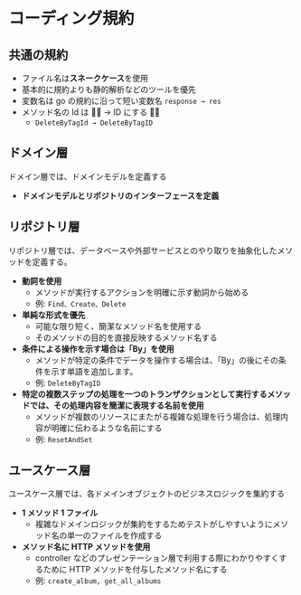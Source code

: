 # コーディング規約

## 共通の規約

- ファイル名は**スネークケース**を使用
- 基本的に規約よりも静的解析などのツールを優先
- 変数名は go の規約に沿って短い変数名 `response → res`
- メソッド名の Id は 🙅‍♂️ → ID にする 🙆‍♂️
  - `DeleteByTagId → DeleteByTagID`

## ドメイン層

ドメイン層では、ドメインモデルを定義する

- **ドメインモデルとリポジトリのインターフェースを定義**

## リポジトリ層

リポジトリ層では、データベースや外部サービスとのやり取りを抽象化したメソッドを定義する。

- **動詞を使用**
  - メソッドが実行するアクションを明確に示す動詞から始める
  - 例: `Find、Create、Delete`
- **単純な形式を優先**
  - 可能な限り短く、簡潔なメソッド名を使用する
  - そのメソッドの目的を直接反映するメソッド名する
- **条件による操作を示す場合は「By」を使用**
  - メソッドが特定の条件でデータを操作する場合は、「By」の後にその条件を示す単語を追加します。
  - 例: `DeleteByTagID`
- **特定の複数ステップの処理を一つのトランザクションとして実行するメソッドでは、その処理内容を簡潔に表現する名前を使用**
  - メソッドが複数のリソースにまたがる複雑な処理を行う場合は、処理内容が明確に伝わるような名前にする
  - 例: `ResetAndSet`

## ユースケース層

ユースケース層では、各ドメインオブジェクトのビジネスロジックを集約する

- **1 メソッド 1 ファイル**
  - 複雑なドメインロジックが集約をするためテストがしやすいようにメソッド名の単一のファイルを作成する
- **メソッド名に HTTP メソッドを使用**
  - controller などのプレゼンテーション層で利用する際にわかりやすくするために HTTP メソッドを付与したメソッド名にする
  - 例: `create_album, get_all_albums`
